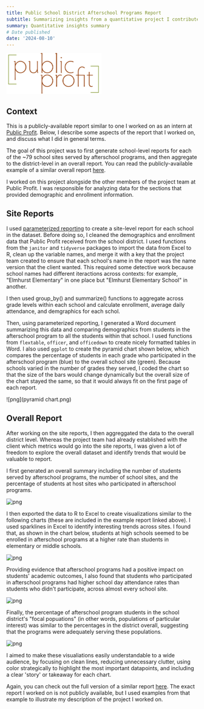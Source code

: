 ```yaml
---
title: Public School District Afterschool Programs Report
subtitle: Summarizing insights from a quantitative project I contributed to for a public school district client
summary: Quantitative insights summary
# Date published
date: '2024-08-10'
---
```


![png](pp_logo.png)

## Context

This is a publicly-available report similar to one I worked on as an intern at [Public Profit](https://www.publicprofit.net/). Below, I describe some aspects of the report that I worked on, and discuss what I did in general terms. 

The goal of this project was to first generate school-level reports for each of the ~79 school sites served by afterschool programs, and then aggregate to the district-level in an overall report. You can read the publicly-available example of a similar overall report [here](https://resources.finalsite.net/images/v1718048290/ousdorg/q7mcejnju0fpx3pnd6t0/2022-23OUSDAfterschoolEvaluation_FINAL.pdf). 

I worked on this project alongside the other members of the project team at Public Profit. I was responsible for analyzing data for the sections that provided demographic and enrollment information. 

## Site Reports

I used [parameterized reporting](https://book.rfortherestofus.com/parameterized-reporting) to create a site-level report for each school in the dataset. Before doing so, I cleaned the demographics and enrollment data that Public Profit received from the school district. I used functions from the `janitor` and `tidyverse` packages to import the data from Excel to R, clean up the variable names, and merge it with a key that the project team created to ensure that each school's name in the report was the name version that the client wanted. This required some detective work because school names had different iteractions across contexts: for example, "Elmhurst Elementary" in one place but "Elmhurst Elementary School" in another. 

I then used group_by() and summarize() functions to aggregate across grade levels within each school and calculate enrollment, average daily attendance, and demgraphics for each schol. 

Then, using parameterized reporting, I generated a Word document summarizing this data and comparing demographics from students in the afterschool program to all the students within that school. I used functions from `flextable`, `officer`, and `officedown` to create nicely formatted tables in Word. I also used `ggplot` to create the pyramid chart shown below, which compares the percentage of students in each grade who participated in the afterschool program (blue) to the overall school site (green). Because schools varied in the number of grades they served, I coded the chart so that the size of the bars would change dynamically but the overall size of the chart stayed the same, so that it would always fit on the first page of each report. 

![png](pyramid chart.png)

## Overall Report

After working on the site reports, I then aggreggated the data to the overall district level. Whereas the project team had already established with the client which metrics would go into the site reports, I was given a lot of freedom to explore the overall dataset and identify trends that would be valuable to report.

I first generated an overall summary including the number of students served by afterschool programs, the number of school sites, and the percentage of students at host sites who participated in afterschool programs.

![png](ousd_2223_summary)

I then exported the data to R to Excel to create visualizations similar to the following charts (these are included in the example report linked above). I used sparklines in Excel to identify interesting trends across sites. I found that, as shown in the chart below, students at high schools seemed to be enrolled in afterschool programs at a higher rate than students in elementary or middle schools. 

![png](ousd_2223_enrollmentsite)

Providing evidence that afterschool programs had a positive impact on students' academic outcomes, I also found that students who participated in afterschool programs had higher school day attendance rates than students who didn't participate, across almost every school site. 

![png](ousd_2223_attendance)

Finally, the percentage of afterschool program students in the school district's "focal popuations" (in other words, populations of particular interest) was similar to the percentages in the district overall, suggesting that the programs were adequately serving these populations. 

![png](ousd_2223_demo)

I aimed to make these visualiations easily understandable to a wide audience, by focusing on clean lines, reducing unnecessary clutter, using color strategically to highlight the most important datapoints, and including a clear 'story' or takeaway for each chart. 

Again, you can check out the full version of a similar report [here](https://resources.finalsite.net/images/v1718048290/ousdorg/q7mcejnju0fpx3pnd6t0/2022-23OUSDAfterschoolEvaluation_FINAL.pdf). The exact report I worked on is not publicly available, but I used examples from that example to illustrate my description of the project I worked on. 